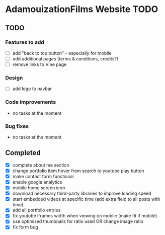 AdamouizationFilms Website TODO
===============================

## TODO

### Features to add
* [ ] add "back to top button" -  especially for mobile
* [ ] add additional pages (terms & conditions, credits?)
* [ ] remove links to Vine page 

### Design
* [ ] add logo to navbar

### Code improvements
* no tasks at the moment

### Bug fixes
* no tasks at the moment

## Completed
* [X] complete about me section 
* [X] change portfolio item hover from search to youtube play button
* [X] make contact form functional
* [X] enable google analytics
* [X] mobile home screen icon
* [X] download necessary third-party libraries to improve loading speed
* [X] start embedded videos at specific time (add extra field to all posts with time)
* [X] add all portfolio entries
* [X] fix youtube iframes width when viewing on mobile (make fit if mobile)
* [X] use optimised thumbnails for ratio used OR change image ratio
* [X] fix form bug
